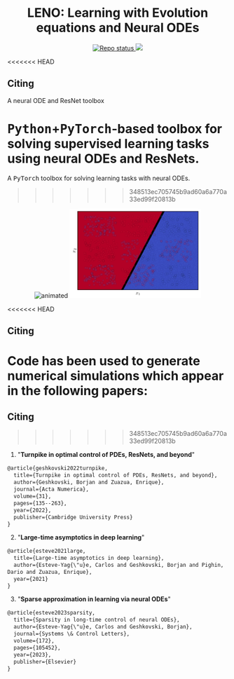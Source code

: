 <!-- Title -->
<h1 align="center">
  LENO: Learning with Evolution equations and Neural ODEs
</h1>


<!-- Information badges -->
<p align="center">
  <a href="https://www.repostatus.org/#concept">
    <img alt="Repo status" src="https://www.repostatus.org/badges/latest/concept.svg" />
  </a>
  <img src="https://zenodo.org/badge/DOI/10.48550/arXiv.2203.03012.svg" link="https://doi.org/10.48550/arXiv.2203.03012">
</p>

<<<<<<< HEAD
## Citing
  A neural ODE and ResNet toolbox
</h1>

<tt>Python</tt>+<tt>PyTorch</tt>-based toolbox for solving supervised learning tasks using neural ODEs and ResNets.
=======
A <tt>PyTorch</tt> toolbox for solving learning tasks with neural ODEs.
>>>>>>> 348513ec705745b9ad60a6a770a33ed99f20813b

<p align="center">
  <img src="videos/readme.mp4" alt="animated" width="300"/>
  <img src="videos/gen.gif" alt="animated" width="300"/>
</p>

<<<<<<< HEAD
## Citing 

Code has been used to generate numerical simulations which appear in the following papers:
=======
## Citing
>>>>>>> 348513ec705745b9ad60a6a770a33ed99f20813b

1. "**Turnpike in optimal control of PDEs, ResNets, and beyond**"

```
@article{geshkovski2022turnpike,
  title={Turnpike in optimal control of PDEs, ResNets, and beyond},
  author={Geshkovski, Borjan and Zuazua, Enrique},
  journal={Acta Numerica},
  volume={31},
  pages={135--263},
  year={2022},
  publisher={Cambridge University Press}
}
```

2. "**Large-time asymptotics in deep learning**"

```
@article{esteve2021large,
  title={Large-time asymptotics in deep learning},
  author={Esteve-Yag{\"u}e, Carlos and Geshkovski, Borjan and Pighin, Dario and Zuazua, Enrique},
  year={2021}
}
```

3. "**Sparse approximation in learning via neural ODEs**"

```
@article{esteve2023sparsity,
  title={Sparsity in long-time control of neural ODEs},
  author={Esteve-Yag{\"u}e, Carlos and Geshkovski, Borjan},
  journal={Systems \& Control Letters},
  volume={172},
  pages={105452},
  year={2023},
  publisher={Elsevier}
}
```

<!-- ## Improvements

The toolbox can be improved by further adding the following functionalities: 
- Weight clipping for bottleneck architectures to ensure $L^1$ and $L^\infty$ constraints.
- Time-dependent weights for non-uniform time-stepping. -->
